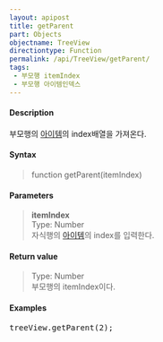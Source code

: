 ```yaml
---
layout: apipost
title: getParent
part: Objects
objectname: TreeView
directiontype: Function
permalink: /api/TreeView/getParent/
tags:
 - 부모행 itemIndex
 - 부모행 아이템인덱스
---
```



#### Description

 부모행의 [아이템](/api/features/Grid%20Item/)의 index배열을 가져온다.

#### Syntax

> function getParent(itemIndex)  

#### Parameters

> **itemIndex**  
> Type: Number  
> 자식행의 [아이템](/api/features/Grid%20Item/)의 index를 입력한다.  

#### Return value

> Type: Number  
> 부모행의 itemIndex이다.  

#### Examples 

<pre class="prettyprint">
treeView.getParent(2);
</pre>

